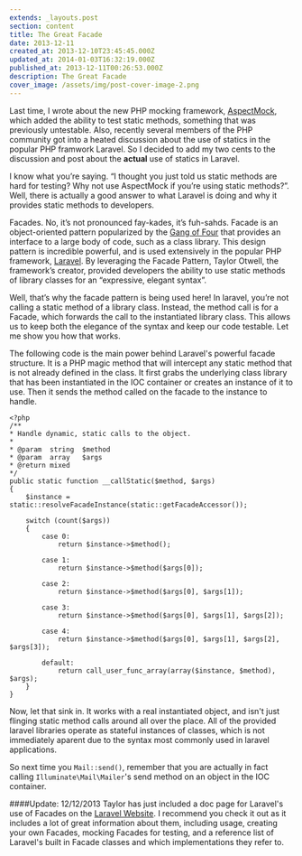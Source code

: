 ```yaml
---
extends: _layouts.post
section: content
title: The Great Facade
date: 2013-12-11
created_at: 2013-12-10T23:45:45.000Z
updated_at: 2014-01-03T16:32:19.000Z
published_at: 2013-12-11T00:26:53.000Z
description: The Great Facade
cover_image: /assets/img/post-cover-image-2.png
---
```


Last time, I wrote about the new PHP mocking framework, [AspectMock](/blog/posts/are-you-mocking-me), which added the ability to test static methods, something that was previously untestable. Also, recently several members of the PHP community got into a heated discussion about the use of statics in the popular PHP framwork Laravel. So I decided to add my two cents to the discussion and post about the **actual** use of statics in Laravel.

I know what you’re saying. “I thought you just told us static methods are hard for testing? Why not use AspectMock if you’re using static methods?”. Well, there is actually a good answer to what Laravel is doing and why it provides static methods to developers.
 
Facades. No, it’s not pronounced fay-kades, it’s fuh-sahds. Facade is an object-oriented pattern popularized by the [Gang of Four](https://en.wikipedia.org/wiki/Design_Patterns) that provides an interface to a large body of code, such as a class library. This design pattern is incredible powerful, and is used extensively in the popular PHP framework, [Laravel](https://laravel.com). By leveraging the Facade Pattern, Taylor Otwell, the framework’s creator, provided developers the ability to use static methods of library classes for an “expressive, elegant syntax”.

 
 Well, that’s why the facade pattern is being used here! In laravel, you’re not calling a static method of a library class. Instead, the method call is for a Facade, which forwards the call to the instantiated library class. This allows us to keep both the elegance of the syntax and keep our code testable. Let me show you how that works.

The following code is the main power behind Laravel's powerful facade structure. It is a PHP magic method that will intercept any static method that is not already defined in the class. It first grabs the underlying class library that has been instantiated in the IOC container or creates an instance of it to use. Then it sends the method called on the facade to the instance to handle. 
```
<?php
/**
* Handle dynamic, static calls to the object.
*
* @param  string  $method
* @param  array   $args
* @return mixed
*/
public static function __callStatic($method, $args)
{
    $instance = static::resolveFacadeInstance(static::getFacadeAccessor());
    
    switch (count($args))
    {
        case 0:
            return $instance->$method();
        
        case 1:
            return $instance->$method($args[0]);
        
        case 2:
            return $instance->$method($args[0], $args[1]);
        
        case 3:
            return $instance->$method($args[0], $args[1], $args[2]);
        
        case 4:
            return $instance->$method($args[0], $args[1], $args[2], $args[3]);
        
        default:
            return call_user_func_array(array($instance, $method), $args);
    }
}
```


Now, let that sink in. It works with a real instantiated object, and isn't just flinging static method calls around all over the place. All of the provided laravel libraries operate as stateful instances of classes, which is not immediately aparent due to the syntax most commonly used in laravel applications. 

So next time you `Mail::send()`, remember that you are actually in fact calling `Illuminate\Mail\Mailer`'s send method on an object in the IOC container.

####Update: 12/12/2013
Taylor has just included a doc page for Laravel's use of Facades on the [Laravel Website](https://laravel.com/docs/facades). I recommend you check it out as it includes a lot of great information about them, including usage, creating your own Facades, mocking Facades for testing, and a reference list of Laravel's built in Facade classes and which implementations they refer to.
